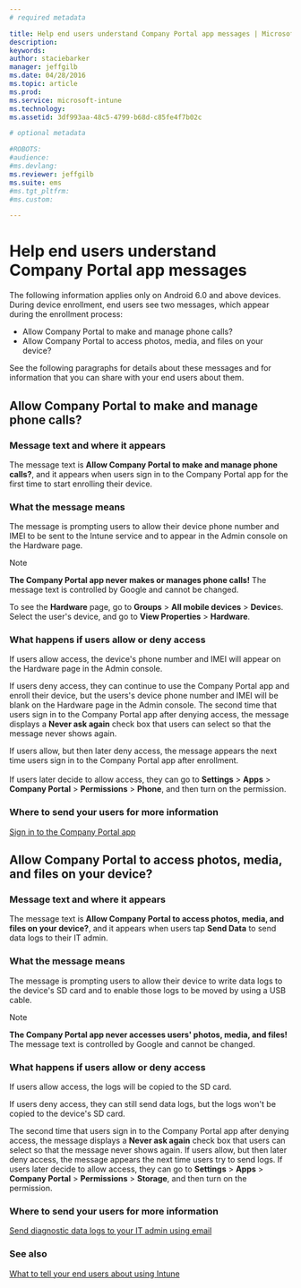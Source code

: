 ```yaml
---
# required metadata

title: Help end users understand Company Portal app messages | Microsoft Intune
description:
keywords:
author: staciebarker
manager: jeffgilb
ms.date: 04/28/2016
ms.topic: article
ms.prod:
ms.service: microsoft-intune
ms.technology:
ms.assetid: 3df993aa-48c5-4799-b68d-c85fe4f7b02c

# optional metadata

#ROBOTS:
#audience:
#ms.devlang:
ms.reviewer: jeffgilb
ms.suite: ems
#ms.tgt_pltfrm:
#ms.custom:

---
```


# Help end users understand Company Portal app messages

The following information applies only on Android 6.0 and above devices. During device enrollment, end users see two messages, which appear during the enrollment process:

- Allow Company Portal to make and manage phone calls?
- Allow Company Portal to access photos, media, and files on your device?

See the following paragraphs for details about these messages and for information that you can share with your end users about them.

## Allow Company Portal to make and manage phone calls?

### Message text and where it appears
The message text is **Allow Company Portal to make and manage phone calls?**, and it appears when users sign in to the Company Portal app for the first time to start enrolling their device.

### What the message means
The message is prompting users to allow their device phone number and IMEI to be sent to the Intune service and to appear in the Admin console on the Hardware page. 

> [!NOTE] 
> **The Company Portal app never makes or manages phone calls!** The message text is controlled by Google and cannot be changed. 

To see the **Hardware** page, go to **Groups** > **All mobile devices** > **Device**s. Select the user's device, and go to **View Properties** > **Hardware**.

### What happens if users allow or deny access
If users allow access, the device's phone number and IMEI will appear on the Hardware page in the Admin console.

If users deny access, they can continue to use the Company Portal app and enroll their device, but the users's device phone number and IMEI will be blank on the Hardware page in the Admin console. The second time that users sign in to the Company Portal app after denying access, the message displays a **Never ask again** check box that users can select so that the message never shows again.

If users allow, but then later deny access, the message appears the next time users sign in to the Company Portal app after enrollment.</br></br>If users later decide to allow access, they can go to **Settings** > **Apps** > **Company Portal** > **Permissions** > **Phone**, and then turn on the permission.

### Where to send your users for more information
[Sign in to the Company Portal app](/Intune/EndUser/sign-in-to-the-company-portal-app-android)

## Allow Company Portal to access photos, media, and files on your device?

### Message text and where it appears
The message text is **Allow Company Portal to access photos, media, and files on your device?**, and it appears when users tap **Send Data** to send data logs to their IT admin.

### What the message means
The message is prompting users to allow their device to write data logs to the device's SD card and to enable those logs to be moved by using a USB cable.   

> [!NOTE] 
> **The Company Portal app never accesses users' photos, media, and files!** The message text is controlled by Google and cannot be changed.

### What happens if users allow or deny access
If users allow access, the logs will be copied to the SD card.

If users deny access, they can still send data logs, but the logs won't be copied to the device's SD card. 

The second time that users sign in to the Company Portal app after denying access, the message displays a **Never ask again** check box that users can select so that the message never shows again. If users allow, but then later deny access, the message appears the next time users try to send logs. If users later decide to allow access, they can go to **Settings** > **Apps** > **Company Portal** > **Permissions** > **Storage**, and then turn on the permission.

### Where to send your users for more information
[Send diagnostic data logs to your IT admin using email](/Intune/EndUser/send-diagnostic-data-logs-to-your-it-administrator-using-email-android)


### See also
[What to tell your end users about using Intune](what-to-tell-your-end-users-about-using-microsoft-intune.md)
